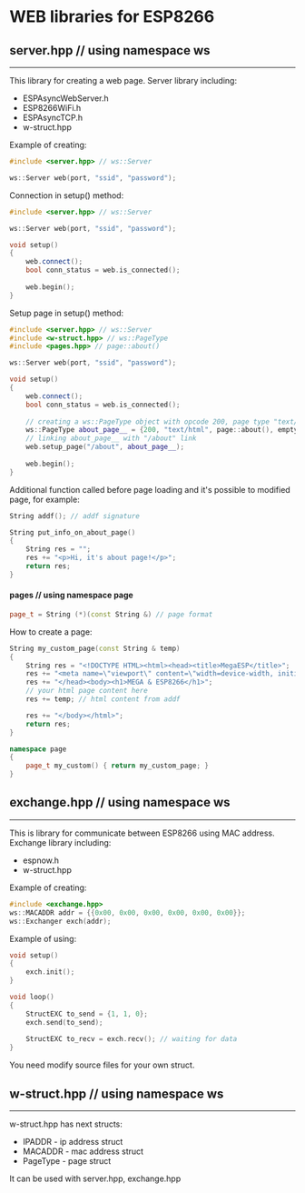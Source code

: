 # WEB libraries for ESP8266

## server.hpp // using namespace ws
---
This library for creating a web page.
Server library including:
* ESPAsyncWebServer.h
* ESP8266WiFi.h
* ESPAsyncTCP.h
* w-struct.hpp

Example of creating:
```cpp
#include <server.hpp> // ws::Server

ws::Server web(port, "ssid", "password");
```
Connection in setup() method:
```cpp
#include <server.hpp> // ws::Server

ws::Server web(port, "ssid", "password");

void setup()
{
    web.connect();
    bool conn_status = web.is_connected();
    
    web.begin();
}
```
Setup page in setup() method:
```cpp
#include <server.hpp> // ws::Server
#include <w-struct.hpp> // ws::PageType
#include <pages.hpp> // page::about()

ws::Server web(port, "ssid", "password");

void setup()
{
    web.connect();
    bool conn_status = web.is_connected();
    
    // creating a ws::PageType object with opcode 200, page type "text/html", page content from page::about(), additional function that called on page loads
    ws::PageType about_page__ = {200, "text/html", page::about(), empty};
    // linking about_page__ with "/about" link
    web.setup_page("/about", about_page__);
    
    web.begin();
}
```
Additional function called before page loading and it's possible to modified page, for example:
```cpp
String addf(); // addf signature

String put_info_on_about_page()
{
    String res = "";
    res += "<p>Hi, it's about page!</p>";
    return res;
}
```
#### pages // using namespace page
```cpp
page_t = String (*)(const String &) // page format
```
How to create a page:
```cpp
String my_custom_page(const String & temp)
{
    String res = "<!DOCTYPE HTML><html><head><title>MegaESP</title>";
    res += "<meta name=\"viewport\" content=\"width=device-width, initial-scale=1\">";
    res += "</head><body><h1>MEGA & ESP8266</h1>";
    // your html page content here
    res += temp; // html content from addf

    res += "</body></html>";
    return res;
}

namespace page
{
    page_t my_custom() { return my_custom_page; }
}
```

## exchange.hpp // using namespace ws
---
This is library for communicate between ESP8266 using MAC address.
Exchange library including:
* espnow.h
* w-struct.hpp

Example of creating:
```cpp
#include <exchange.hpp>
ws::MACADDR addr = {{0x00, 0x00, 0x00, 0x00, 0x00, 0x00}};
ws::Exchanger exch(addr);
```
Example of using:
```cpp
void setup()
{
    exch.init();
}

void loop()
{
    StructEXC to_send = {1, 1, 0};
    exch.send(to_send);
    
    StructEXC to_recv = exch.recv(); // waiting for data
}
```
You need modify source files for your own struct.
## w-struct.hpp // using namespace ws
---
w-struct.hpp has next structs:
* IPADDR - ip address struct
* MACADDR - mac address struct
* PageType - page struct

It can be used with server.hpp, exchange.hpp
